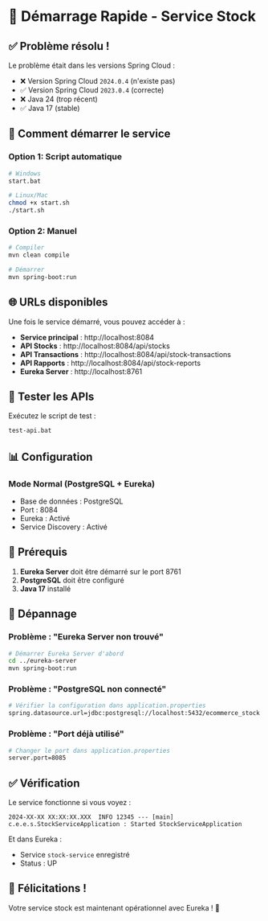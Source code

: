 # 🚀 Démarrage Rapide - Service Stock

## ✅ Problème résolu !

Le problème était dans les versions Spring Cloud :

- ❌ Version Spring Cloud `2024.0.4` (n'existe pas)
- ✅ Version Spring Cloud `2023.0.4` (correcte)
- ❌ Java 24 (trop récent)
- ✅ Java 17 (stable)

## 🎯 Comment démarrer le service

### Option 1: Script automatique

```bash
# Windows
start.bat

# Linux/Mac
chmod +x start.sh
./start.sh
```

### Option 2: Manuel

```bash
# Compiler
mvn clean compile

# Démarrer
mvn spring-boot:run
```

## 🌐 URLs disponibles

Une fois le service démarré, vous pouvez accéder à :

- **Service principal** : http://localhost:8084
- **API Stocks** : http://localhost:8084/api/stocks
- **API Transactions** : http://localhost:8084/api/stock-transactions
- **API Rapports** : http://localhost:8084/api/stock-reports
- **Eureka Server** : http://localhost:8761

## 🧪 Tester les APIs

Exécutez le script de test :

```bash
test-api.bat
```

## 📊 Configuration

### Mode Normal (PostgreSQL + Eureka)

- Base de données : PostgreSQL
- Port : 8084
- Eureka : Activé
- Service Discovery : Activé

## 🔧 Prérequis

1. **Eureka Server** doit être démarré sur le port 8761
2. **PostgreSQL** doit être configuré
3. **Java 17** installé

## 🐛 Dépannage

### Problème : "Eureka Server non trouvé"

```bash
# Démarrer Eureka Server d'abord
cd ../eureka-server
mvn spring-boot:run
```

### Problème : "PostgreSQL non connecté"

```bash
# Vérifier la configuration dans application.properties
spring.datasource.url=jdbc:postgresql://localhost:5432/ecommerce_stock
```

### Problème : "Port déjà utilisé"

```bash
# Changer le port dans application.properties
server.port=8085
```

## ✅ Vérification

Le service fonctionne si vous voyez :

```
2024-XX-XX XX:XX:XX.XXX  INFO 12345 --- [main] c.e.e.s.StockServiceApplication : Started StockServiceApplication
```

Et dans Eureka :

- Service `stock-service` enregistré
- Status : UP

## 🎉 Félicitations !

Votre service stock est maintenant opérationnel avec Eureka ! 🚀
